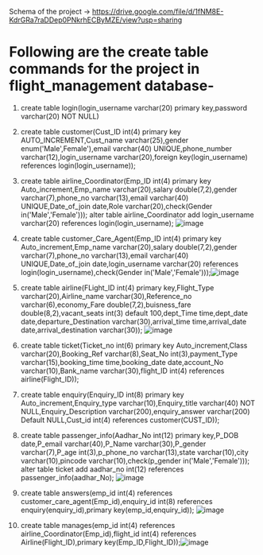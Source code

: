 Schema of the project -> https://drive.google.com/file/d/1fNM8E-KdrGRa7raDDep0PNkrhECByMZE/view?usp=sharing

# Following are the create table commands for the project in flight_management database-

1. create table login(login_username varchar(20) primary key,password varchar(20) NOT NULL)
2. create table customer(Cust_ID int(4) primary key AUTO_INCREMENT,Cust_name varchar(25),gender enum('Male',Female'),email varchar(40) UNIQUE,phone_number varchar(12),login_username varchar(20),foreign key(login_username) references login(login_username));
3. create table airline_Coordinator(Emp_ID int(4) primary key Auto_increment,Emp_name varchar(20),salary double(7,2),gender varchar(7),phone_no varchar(13),email varchar(40) UNIQUE,Date_of_join date,Role varchar(20),check(Gender in('Male','Female')));
   alter table airline_Coordinator add login_username varchar(20) references login(login_username);
![image](https://user-images.githubusercontent.com/59526292/113536707-5543d600-95f4-11eb-8f7e-50bda577efc4.png)
4. create table customer_Care_Agent(Emp_ID int(4) primary key Auto_increment,Emp_name varchar(20),salary double(7,2),gender varchar(7),phone_no varchar(13),email varchar(40) UNIQUE,Date_of_join date,login_username varchar(20) references login(login_username),check(Gender in('Male','Female')));![image](https://user-images.githubusercontent.com/59526292/113536769-7d333980-95f4-11eb-93f2-7f1d958ec660.png)
5. create table airline(FLight_ID int(4) primary key,Flight_Type varchar(20),Airline_name varchar(30),Reference_no varchar(6),economy_Fare double(7,2),buisness_fare double(8,2),vacant_seats int(3) default 100,dept_Time time,dept_date date,departure_Destination varchar(30),arrival_time time,arrival_date date,arrival_destination varchar(30));
![image](https://user-images.githubusercontent.com/59526292/113536871-c3889880-95f4-11eb-8dc7-c2dbf62a9e4e.png)
6. create table ticket(Ticket_no int(6) primary key Auto_increment,Class varchar(20),Booking_Ref varchar(8),Seat_No int(3),payment_Type varchar(15),booking_time time,booking_date date,account_No varchar(10),Bank_name varchar(30),flight_ID int(4) references airline(Flight_ID));  
7.  create table enquiry(Enquiry_ID int(8) primary key Auto_increment,Enquiry_type varchar(10),Enquiry_title varchar(40) NOT NULL,Enquiry_Description varchar(200),enquiry_answer varchar(200) Default NULL,Cust_id int(4) references customer(CUST_ID));
8.  create table passenger_info(Aadhar_No int(12) primary key,P_DOB date,P_email varchar(40),P_Name varchar(30),P_gender varchar(7),P_age int(3),p_phone_no varchar(13),state varchar(10),city varchar(10),pincode varchar(10),check(p_gender in('Male','Female')));
 alter table ticket add aadhar_no  int(12) references passenger_info(aadhar_No);
 ![image](https://user-images.githubusercontent.com/59526292/113744534-6c80e180-9722-11eb-871a-b9ae76d5fcf4.png)
 
9. create table answers(emp_id int(4) references customer_care_agent(Emp_id),enquiry_id int(8) references enquiry(enquiry_id),primary key(emp_id,enquiry_id));
![image](https://user-images.githubusercontent.com/59526292/113744824-ae118c80-9722-11eb-9347-3c8943fa6be2.png)
10.  create table manages(emp_id int(4) references airline_Coordinator(Emp_id),flight_id int(4) references Airline(Flight_ID),primary key(Emp_ID,Flight_ID));![image](https://user-images.githubusercontent.com/59526292/113745646-17919b00-9723-11eb-9197-f81af654709a.png)



 
